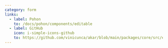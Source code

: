 ```yaml
---
category: form
links:
  - label: Pohon
    to: /docs/pohon/components/editable
  - label: GitHub
    icon: i-simple-icons-github
    to: https://github.com/vinicunca/akar/blob/main/packages/core/src/editable/index.ts
---
```

